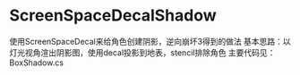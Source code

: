 # ScreenSpaceDecalShadow
使用ScreenSpaceDecal来给角色创建阴影，逆向崩坏3得到的做法
基本思路：以灯光视角渲出阴影图，使用decal投影到地表，stencil排除角色
主要代码见：BoxShadow.cs
